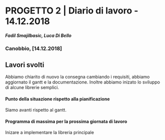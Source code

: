 # PROGETTO 2 | Diario di lavoro - 14.12.2018
##### Fadil Smajilbasic, Luca Di Bello
### Canobbio, [14.12.2018]

## Lavori svolti

Abbiamo chiarito di nuovo la consegna cambiando i requisiti, abbiamo aggiornato il gantt e la documentazione. Inoltre abbiamo inizato lo sviluppo di alcune librerie semplici.


<!-- #### Problemi riscontrati e soluzioni adottate -->


#### Punto della situazione rispetto alla pianificazione
Siamo avanti rispetto al gantt.

#### Programma di massima per la prossima giornata di lavoro
Inizare a implementare la libreria principale